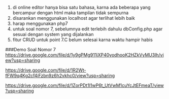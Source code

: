 1. di online editor hanya bisa satu bahasa, karna ada beberapa yang bercampur dengan html maka tampilan tidak sempurna
2. disarankan menggunakan localhost agar terlihat lebih baik
3. harap menggunakan php7
4. untuk soal nomor 7, sebelumnya edit terlebih dahulu dbConfig.php agar sesuai dengan system yang dijalankan
5. fitur CRUD untuk point 7.C belum selesai karna waktu hampir habis

###Demo Soal Nomor 7
https://drive.google.com/file/d/1y9gPMg911jXP40yodhooK2HZkVyMU3lh/view?usp=sharing

https://drive.google.com/file/d/1R2Wt-fFW9q4Kg2cf4iFzbn9z6h2vkhc0/view?usp=sharing

https://drive.google.com/file/d/1ZorPDt1l1wP6t_UtVwM1cuYcJtEFmeaT/view?usp=sharing